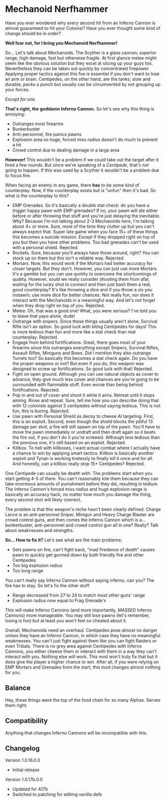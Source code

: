 # Mechanoid Nerfhammer
Have you ever wondered why every second hit from an Inferno Cannon is almost guaranteed to hit your Colonist? Have you ever thought some kind of change should be in order?

**Well fear not, for I bring you Mechanoid Nerfhammer!**

So... Let's talk about Mechanoids. The Scyther is a glass cannon; superior range, high damage, fast but otherwise fragile. At first glance melee might seem like the obvious solution but they excel at slicing up your guys too. Nevertheless they can be taken out quickly by concentrated firepower. Applying proper tactics against this foe is essential if you don't want to lose an arm or brain. Centipedes, on the other hand, are the tanks; slow and durable, packs a punch but usually can be circumvented by not grouping up your forces.

*Except for one.*

**That's right, the goddamn Inferno Cannon.** So let's see why this thing is annoying:
- Outranges most firearms
- Bunkerbuster
- Anti-personnel, fire panics pawns
- Explosion area so huge, forced miss radius doesn't do much to prevent a hit
- Crowd control due to dealing damage in a large area

**However!** This wouldn't be a problem if we could take out the target after it fired a few rounds. But since we're speaking of a *Centipede*, that's not going to happen. If this was used by a Scyther it wouldn't be a problem due to focus fire.

When facing an enemy in any game, there **has** to be some kind of counterplay. Now, if the counterplay exists but is "unfun" then it's bad. So what is the counterplay to this?
- EMP Grenades. So it's basically a double stat check: do you have a trigger happy pawn with EMP grenades? If no, your pawn will die either before or after throwing that stuff and you're just delaying the inevitable. Why? Because I'm not talking about 2-3 Mechanoids here, I'm talking about 4+ or more. Sure, most of the time they clutter up but you can't always expect that. Super late game when you face 15+ of these things this becomes a suicide mission. Except if they dropped right on top of you but then you have other problems. Too bad grenades can't be used with a personal shield. Rejected.
- Rockets. Sure, because you'll always have those around, right? You can stock up on them but this isn't a reliable way. Rejected.
- Mortars. Now, this would work if the Mortars had better accuracy for closer targets. But they don't. However, you can just use more Mortars. It's a gamble but you can use quntity to overcome the shortcomings of quality. However, sould we really consider shooting them from afar, waiting for the lucky shot to connect and then just bash them a real, good counterplay? It's like throwing a dice and if you throw a six you instawin; use more dice for better chances. Not really fun, nor does it interact with the Mechanoids in a meaningful way. And let's not forget when they drop right on top of you. Rejected.
- Melee. Oh, that was a good one! What, you were serious? I've told you to leave that yayo alone, dude!
- Outrange with snipers. Since these things usually aren't alone, Survival Rifle isn't an option. So good luck with kiting Centipedes for days! This is more tedious than fun and more like a stat check than real counterplay. Rejected.
- Engage from behind fortifications. Great, there goes most of your firearms since this outranges everything except Snipers, Survival Rifles, Assault Rifles, Miniguns and Bows. Did I mention they also outrange Turrets too? So basically this becomes a stat check again. Do you have the proper weapons or not? But even if you do, this weapon was designed to screw up fortifications. So good luck with that! Rejected.
- Fight on open ground. Although you can use natural objects as cover to advance, they give much less cover and chances are you're going to be surrounded with flammable stuff. Even worse than being behind fortifications. Rejected.
- Pop in and out of cover and shoot it while it aims. Retreat until it stops aiming. Rinse and repeat. Sure, tell me how you can describe doing that with 12 colonists against 5 centipedes without saying tedious. This is not fun, this is boring. Rejected.
- Use pawn with Personal Shield as decoy to cheese AI targeting. First, this is an exploit. Second, even though the shield blocks the pitiful 13 damage per shot, a fire will still spawn on top of the pawn. You'll have to move the pawn immediately or undraft and then draft again so it beats the fire out, if you don't do it you're screwed. Although less tedious than the previous one, it's still based on an exploit. Rejected.
- Killbox. To hell with killboxes, I want actual combat where I actually have a chance to win by applying smart tactics. Killbox is basically another exploit and Tynan is working tirelessly to finally kill it once and for all. And honestly, can a killbox really stop 15+ Centipedes?  Rejected.

One Centipede can usually be dealth with. The problems start when you start getting 4-5 of them. You can't reasonably kite them because they can take enormous amounts of punishment before they die, resulting in tedium. The Inferno Cannon's forced miss radius and huge explosion range is basically an accuracy hack, no matter how much you damage the thing, every second shot will likely connect.

The problem is that this weapon's niche hasn't been clearly defined. Charge Lance is an anti-personnel Sniper, Minigun and Heavy Charge Blaster are crowd control guns, and then comes the Inferno Cannon which is a... bunkerbuster, anti-personnel and crowd control gun all in one? Really? Talk about weaknesses and strengths.

**So... How to fix it?** Let's see what are the main problems:
- Sets pawns on fire, can't fight back, "mad firedance of death" causes pawn to quickly get gunned down by both friendly fire and other Centipedes
- Too big explosion radius
- Too long range

You can't really say Inferno Cannon without saying inferno, can you? The fire has to stay. So let's fix the other stuff:
- Range decreased from 27 to 24 to match most other guns' range
- Explosion radius now equal to Frag Grenade's

This will make Inferno Cannons (and more importantly, *MASSED* Inferno Cannons) more manageable. You may still lose pawns (let's remember, losing is fun) but at least you won't feel so cheated about it.

Overall, Mechanoids need an overhaul. Centipedes pose almost no danger unless they have an Inferno Cannon, in which case they have no meaningful weaknesses. You can't just fight against them like you can fight Raiders or even Tribals. There is no grey area against Centipedes with Inferno Cannons, you either cheese them or interact with them in a way they can't interact with you. Nothing else will work. This mod won't truly fix that but it does give the player a higher chance to win. After all, if you were relying on EMP Mortars and Grenades from the start, this mod changes almost nothing for you.

## Balance
Hey, these things were the top of the food chain for so many Alphas. Serves them right.

## Compatibility
Anything that changes Inferno Cannons will be incompatible with this.

## Changelog
Version 1.0.16.0.0
- Initial release

Version 1.0.17b.0.0
- Updated for A17b
- Switched to patching for editing vanilla defs
